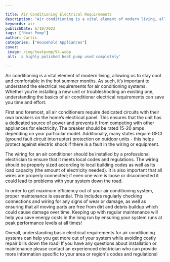 ```yaml
---

title: Air Conditioning Electrical Requirements
description: "Air conditioning is a vital element of modern living, allowing us to stay cool and comfortable in the hot summer months. As such, ...read now to learn more"
keywords: air
publishDate: 6/10/2023
tags: ["Heat Pump"]
author: Curtis
categories: ["Household Appliances"]
cover: 
 image: /img/heatpump/94.webp
 alt: 'a highly polished heat pump used completely'

---
```


Air conditioning is a vital element of modern living, allowing us to stay cool and comfortable in the hot summer months. As such, it’s important to understand the electrical requirements for air conditioning systems. Whether you’re installing a new unit or troubleshooting an existing one, understanding the basics of air conditioner electrical requirements can save you time and effort. 

First and foremost, all air conditioners require dedicated circuits with their own breakers on the home’s electrical panel. This ensures that the unit has a dedicated source of power and prevents it from competing with other appliances for electricity. The breaker should be rated 15-20 amps depending on your particular model. Additionally, many states require GFCI (ground fault circuit interrupter) protection on outdoor units - this helps protect against electric shock if there is a fault in the wiring or equipment. 

The wiring for an air conditioner should be installed by a professional electrician to ensure that it meets local codes and regulations. The wiring should be properly sized according to local building codes as well as its load capacity (the amount of electricity needed). It is also important that all wires are properly connected; if even one wire is loose or disconnected it could lead to problems with your system down the road. 

In order to get maximum efficiency out of your air conditioning system, proper maintenance is essential. This includes regularly checking connections and wiring for any signs of wear or damage, as well as ensuring that all moving parts are free from dirt and debris buildup which could cause damage over time. Keeping up with regular maintenance will help you save energy costs in the long run by ensuring your system runs at peak performance levels at all times! 

Overall, understanding basic electrical requirements for air conditioning systems can help you get more out of your system while avoiding costly repair bills down the road! If you have any questions about installation or maintenance please contact an experienced electrician who can provide more information specific to your area or region's codes and regulations!
